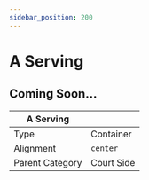 ```yaml
---
sidebar_position: 200
---
```

    
# A Serving

## Coming Soon...

|     A Serving  ||
| -------- | ------- |
| Type  |  Container | Visibility | Image | Text  |
| Alignment |  `center`     |
| Parent Category    | Court Side    |
